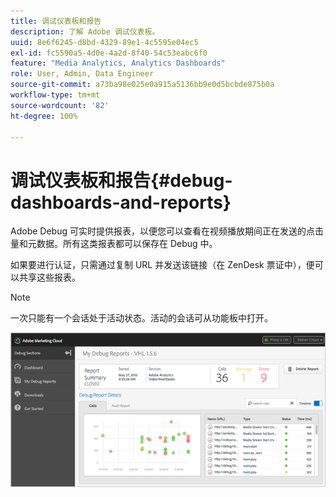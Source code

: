 ```yaml
---
title: 调试仪表板和报告
description: 了解 Adobe 调试仪表板。
uuid: 8e6f6245-d8bd-4329-89e1-4c5595e04ec5
exl-id: fc5590a5-4d0e-4a2d-8f40-54c53eabc6f0
feature: "Media Analytics, Analytics Dashboards"
role: User, Admin, Data Engineer
source-git-commit: a73ba98e025e0a915a5136bb9e0d5bcbde875b0a
workflow-type: tm+mt
source-wordcount: '82'
ht-degree: 100%

---
```


# 调试仪表板和报告{#debug-dashboards-and-reports}

Adobe Debug 可实时提供报表，以便您可以查看在视频播放期间正在发送的点击量和元数据。所有这类报表都可以保存在 Debug 中。

如果要进行认证，只需通过复制 URL 并发送该链接（在 ZenDesk 票证中），便可以共享这些报表。

>[!NOTE]
>
>一次只能有一个会话处于活动状态。活动的会话可从功能板中打开。

![](assets/debug-dashboard.png)
